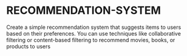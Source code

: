 # RECOMMENDATION-SYSTEM
Create a simple recommendation system that suggests items to  users based on their preferences. You can use techniques like  collaborative filtering or content-based filtering to recommend  movies, books, or products to users
